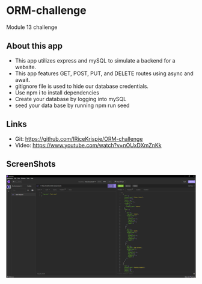 # ORM-challenge
Module 13 challenge

## About this app

* This app utilizes express and mySQL to simulate a backend for a website.
* This app features GET, POST, PUT, and DELETE routes using async and await.
* gitignore file is used to hide our database credentials.
* Use npm i to install dependencies
* Create your database by logging into mySQL
* seed your data base by running npm run seed

## Links
* Git: https://github.com/IRiceKrispie/ORM-challenge
* Video: https://www.youtube.com/watch?v=nOUxDXmZnKk

## ScreenShots
![insomnia get example](./images/productsGET.png)
